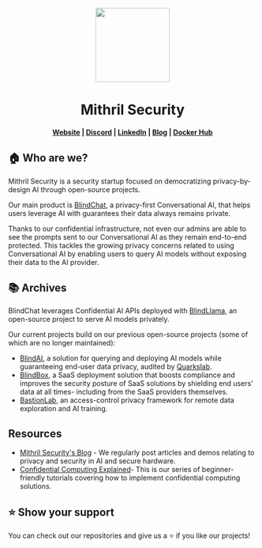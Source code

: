<p align="center">
  <a href="https://collective.github.io/">
    <img width="150px" src="https://cdn.welcometothejungle.co/uploads/website/logo/8846/164874/b2c69dea-2f27-4f66-82a1-c503dbc27a3d.png">
  </a>
</p>
<h1 align="center">Mithril Security</h1>

<h4 align="center">
  <a href="https://www.mithrilsecurity.io">Website</a> |
  <a href="https://discord.gg/TxEHagpWd4">Discord</a> |
  <a href="https://www.linkedin.com/company/mithril-security-company/">LinkedIn</a> |
  <a href="https://blog.mithrilsecurity.io/">Blog</a> |
  <a href="https://hub.docker.com/u/mithrilsecuritysas">Docker Hub</a>
</h4>


## 🏠 Who are we?

Mithril Security is a security startup focused on democratizing privacy-by-design AI through open-source projects.

Our main product is [BlindChat](https://github.com/mithril-security/blind_chat), a privacy-first Conversational AI, that helps users leverage AI with guarantees their data always remains private.

Thanks to our confidential infrastructure, not even our admins are able to see the prompts sent to our Conversational AI as they remain end-to-end protected. This tackles the growing privacy concerns related to using Conversational AI by enabling users to query AI models without exposing their data to the AI provider. 

## 📚 Archives

BlindChat leverages Confidential AI APIs deployed with [BlindLlama](https://github.com/mithril-security/blind_llama), an open-source project to serve AI models privately.

Our current projects build on our previous open-source projects (some of which are no longer maintained):

- [BlindAI](https://github.com/mithril-security/blindai), a solution for querying and deploying AI models while guaranteeing end-user data privacy, audited by [Quarkslab](https://www.quarkslab.com/).
- [BlindBox](https://github.com/mithril-security/blindbox), a SaaS deployment solution that boosts compliance and improves the security posture of SaaS solutions by shielding end users' data at all times- including from the SaaS providers themselves.
- [BastionLab](https://github.com/mithril-security/bastionlab), an access-control privacy framework for remote data exploration and AI training.

## Resources

- [Mithril Security's Blog](https://blog.mithrilsecurity.io/) - We regularly post articles and demos relating to privacy and security in AI and secure hardware. 
- [Confidential Computing Explained](https://github.com/mithril-security/Confidential_Computing_Explained)- This is our series of beginner-friendly tutorials covering how to implement confidential computing solutions.

## ⭐ Show your support

You can check out our repositories and give us a ⭐️ if you like our projects!
